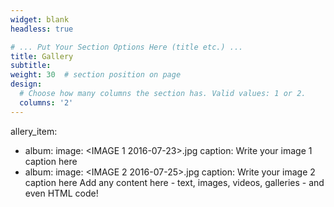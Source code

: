 ```yaml
---
widget: blank
headless: true

# ... Put Your Section Options Here (title etc.) ...
title: Gallery
subtitle:
weight: 30  # section position on page
design:
  # Choose how many columns the section has. Valid values: 1 or 2.
  columns: '2'
---
```

allery_item:
- album: <ALBUM albums>
  image: <IMAGE 1 2016-07-23>.jpg
  caption: Write your image 1 caption here
- album: <ALBUM FOLDER>
  image: <IMAGE 2 2016-07-25>.jpg
  caption: Write your image 2 caption here
Add any content here - text, images, videos, galleries - and even HTML code!